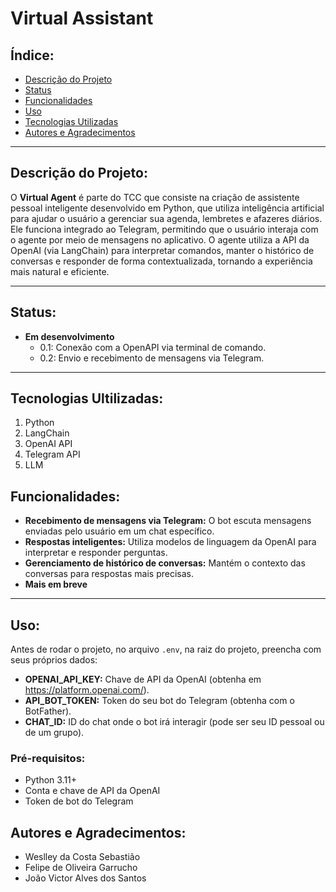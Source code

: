 # Virtual Assistant

## Índice:
* [Descrição do Projeto](#descrição-do-projeto)
* [Status](#status)
* [Funcionalidades](#funcionalidades)
* [Uso](#uso)
* [Tecnologias Utilizadas](#tecnologias-utilizadas)
* [Autores e Agradecimentos](#autores-e-agradecimentos)

---

## Descrição do Projeto:
O **Virtual Agent** é parte do TCC que consiste na criação de assistente pessoal inteligente desenvolvido em Python, que utiliza inteligência artificial para ajudar o usuário a gerenciar sua agenda, lembretes e afazeres diários. Ele funciona integrado ao Telegram, permitindo que o usuário interaja com o agente por meio de mensagens no aplicativo. O agente utiliza a API da OpenAI (via LangChain) para interpretar comandos, manter o histórico de conversas e responder de forma contextualizada, tornando a experiência mais natural e eficiente.

---

## Status:
- **Em desenvolvimento**
    - 0.1: Conexão com a OpenAPI via terminal de comando.
    - 0.2: Envio e recebimento de mensagens via Telegram.

---
## Tecnologias Ultilizadas:
1. Python
2. LangChain
3. OpenAI API
4. Telegram API
5. LLM

## Funcionalidades:
- **Recebimento de mensagens via Telegram:** O bot escuta mensagens enviadas pelo usuário em um chat específico.
- **Respostas inteligentes:** Utiliza modelos de linguagem da OpenAI para interpretar e responder perguntas.
- **Gerenciamento de histórico de conversas:** Mantém o contexto das conversas para respostas mais precisas.
- **Mais em breve**
---

## Uso:
Antes de rodar o projeto, no arquivo `.env`, na raiz do projeto, preencha com seus próprios dados:
- **OPENAI_API_KEY:** Chave de API da OpenAI (obtenha em https://platform.openai.com/).
- **API_BOT_TOKEN:** Token do seu bot do Telegram (obtenha com o BotFather).
- **CHAT_ID:** ID do chat onde o bot irá interagir (pode ser seu ID pessoal ou de um grupo).

### Pré-requisitos:
- Python 3.11+
- Conta e chave de API da OpenAI
- Token de bot do Telegram


## Autores e Agradecimentos:
- Weslley da Costa Sebastião
- Felipe de Oliveira Garrucho
- João Victor Alves dos Santos


